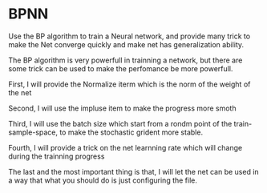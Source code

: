BPNN
====

Use the BP algorithm to train a Neural network, and provide many trick to make the Net converge quickly and make net has generalization ability. 

The BP algorithm is very powerfull in trainning a network, but there are some trick can be used to make the perfomance be more powerfull.

First, I will provide the Normalize iterm which is the norm of the weight of the net

Second, I will use the impluse item to make the progress more smoth 

Third, I will use the batch size which start from a rondm point of the train-sample-space, to make the stochastic grident more stable.

Fourth, I will provide a trick on the net learnning rate which will change during the trainning progress

The last and the most important thing is that, I will let the net can be used in a way that what you should do is just configuring the file.
